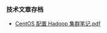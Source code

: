 ### 技术文章存档

* [CentOS 配置 Hadoop 集群笔记.pdf](https://github.com/chenergy1991/docs/blob/master/CentOS%20%E9%85%8D%E7%BD%AE%20Hadoop%20%E9%9B%86%E7%BE%A4%E7%AC%94%E8%AE%B0.pdf)
